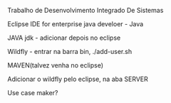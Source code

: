 Trabalho de Desenvolvimento Integrado De Sistemas

Eclipse IDE for enterprise java develoer - Java

JAVA jdk - adicionar depois no eclipse

Wildfly - entrar na barra bin, ./add-user.sh

MAVEN(talvez venha no eclipse)

Adicionar o wildfly pelo eclipse, na aba SERVER

Use case maker?